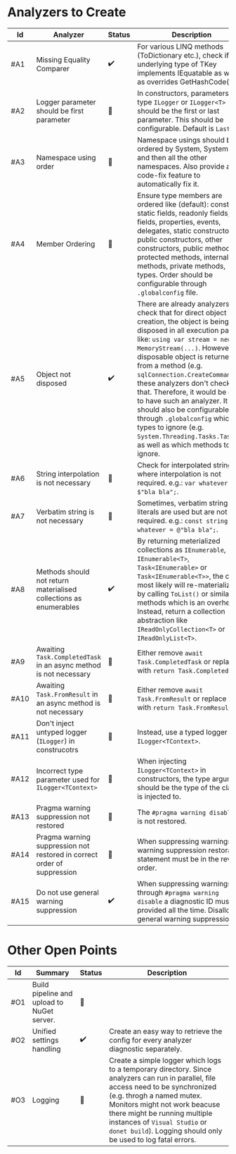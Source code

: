 # Analyzers to Create

| Id   | Analyzer | Status | Description |
|------|----------|--------|-------------|
| #A1  | Missing Equality Comparer | ✔️ | For various LINQ methods (ToDictionary etc.), check if the underlying type of TKey implements IEquatable<T> as well as overrides GetHashCode(). |
| #A2  | Logger parameter should be first parameter | 🔵 | In constructors, parameters of type `ILogger` or `ILogger<T>` should be the first or last parameter. This should be configurable. Default is `Last`. |
| #A3  | Namespace using order | 🔵 | Namespace usings should be ordered by System, System.* and then all the other namespaces. Also provide a code-fix feature to automatically fix it. |
| #A4  | Member Ordering | 🔵 | Ensure type members are ordered like (default): const, static fields, readonly fields, fields, properties, events, delegates, static constructors, public constructors, other constructors, public methods, protected methods, internal methods, private methods, types. Order should be configurable through `.globalconfig`  file. |
| #A5  | Object not disposed | ✔️ | There are already analyzers to check that for direct object creation, the object is being disposed in all execution paths like: `using var stream = new MemoryStream(...)`. However, if a disposable object is returned from a method (e.g. `sqlConnection.CreateCommand()`), these analyzers don't check for that. Therefore, it would be good to have such an analyzer. It should also be configurable through `.globalconfig` which types to ignore (e.g. `System.Threading.Tasks.Task`) as well as which methods to ignore. |
| #A6  | String interpolation is not necessary | 🔵 | Check for interpolated string where interpolation is not  required. e.g.: `var whatever = $"bla bla";`. |
| #A7  | Verbatim string is not necessary | 🔵 | Sometimes, verbatim string literals are used but are not required. e.g.: `const string whatever = @"bla bla";`. |
| #A8  | Methods should not return materialised collections as enumerables  | ✔️ | By returning meterialized collections as `IEnumerable`, `IEnumerable<T>`, `Task<IEnumerable>` or `Task<IEnumerable<T>>`, the caller most likely will re-materialize it by calling `ToList()` or similar methods which is an overhead. Instead, return a collection abstraction like `IReadOnlyCollection<T>` or `IReadOnlyList<T>`. |
| #A9  | Awaiting `Task.CompletedTask` in an async method is not necessary | 🔵 | Either remove `await Task.CompletedTask` or replace it with `return Task.CompletedTask`. |
| #A10 | Awaiting `Task.FromResult` in an async method is not necessary | 🔵 | Either remove `await Task.FromResult` or replace it with `return Task.FromResult`. |
| #A11 | Don't inject untyped logger (`ILogger`) in construcotrs | 🔵 | Instead, use a typed logger `ILogger<TContext>`. |
| #A12 | Incorrect type parameter used for `ILogger<TContext>` | 🔵 | When injecting `ILogger<TContext>` in constructors, the type argument should be the type of the class it is injected to. |
| #A13 | Pragma warning suppression not restored | 🔵 | The `#pragma warning disable X` is not restored. |
| #A14 | Pragma warning suppression not restored in correct order of suppression | 🔵 | When suppressing warnings, the warning suppression restoration statement must be in the reverse order. |
| #A15 | Do not use general warning suppression | ✔️ | When suppressing warnings through `#pragma warning disable` a diagnostic ID must be provided all the time. Disallow general warning suppression.  |

# Other Open Points
| Id  | Summary | Status | Description |
|-----|---------|--------|-------------|
| #O1 | Build pipeline and upload to NuGet server. | 🔵 | |
| #O2 | Unified settings handling | ✔️ | Create an easy way to retrieve the config for every analyzer diagnostic separately. |
| #O3 | Logging | 🔵 | Create a simple logger which logs to a temporary directory. Since analyzers can run in parallel, file access need to be synchronized (e.g. throgh a named mutex. Monitors might not work beacuse there might be running multiple instances of `Visual Studio` or `donet build`). Logging should only be used to log fatal errors. |
